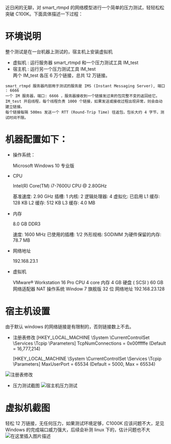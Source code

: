 近日闲的无聊，对 smart_rtmpd 的网络模型进行一个简单的压力测试，轻轻松松突破 C100K。下面具体描述一下过程：

# 环境说明

整个测试是在一台机器上测试的，宿主机上安装虚拟机   
* 虚拟机 : 运行服务器 smart_rtmpd 和一个压力测试工具 IM_test  
* 宿主机 : 运行另一个压力测试工具 IM_test  
两个 IM_test 各压 6 万个链接，总共 12 万链接。

```
smart_rtmpd 服务器内部用于测试的服务是 IMS (Instant Messaging Server), 端口 : 6666
一个 IM 服务器，端口: 6666 ，服务器接收到一个链接发过来的包完整不变的返回给它。
IM_test 开启线程，每个线程负责 1000 个链接，如果发送或接收过程出现异常，则会自动建立链接。
每个链接每隔 500ms 发送一个 RTT (Round-Trip Time) 往返包，包长大约 4 字节，测试时间不限。
```

# 机器配置如下：

* 操作系统：

    Microsoft Windows 10 专业版

* CPU

    Intel(R) Core(TM) i7-7600U CPU @ 2.80GHz

    基准速度:    2.90 GHz
    插槽:    1
    内核:    2
    逻辑处理器:    4
    虚拟化:    已启用
    L1 缓存:    128 KB
    L2 缓存:    512 KB
    L3 缓存:    4.0 MB

* 内存

    8.0 GB DDR3

    速度:    1600 MHz
    已使用的插槽:    1/2
    外形规格:    SODIMM
    为硬件保留的内存:    78.7 MB

* 网络地址

    192.168.23.1

* 虚拟机 

    VMware® Workstation 16 Pro
    CPU 4 core
    内存 4 GB
    硬盘 ( SCSI ) 60 GB
    网络适配器 NAT
    操作系统 Window 7 旗舰版 32 位
    网络地址 192.168.23.128

# 宿主机设置
由于默认 windows 的网络链接是有限制的，否则链接数上不去。
   
* 注册表修改
    [HKEY_LOCAL_MACHINE \System \CurrentControlSet \Services \Tcpip \Parameters]
    TcpNumConnections = 0x00fffffe (Default = 16,777,214)

	[HKEY_LOCAL_MACHINE \System \CurrentControlSet \Services \Tcpip \Parameters]
	MaxUserPort = 65534 (Default = 5000, Max = 65534)

![注册表修改](https://img-blog.csdnimg.cn/3bd2de32590741249c7084f72760a16f.png#pic_center)	
* 压力测试截图
![宿主机压力测试](https://img-blog.csdnimg.cn/19fe1f081cc9459da455fa6103f353a5.png#pic_center)

# 虚拟机截图
轻松 12 万链接，无任何压力，如果测试环境足够，C1000K 应该问题不大，足见 Windows 的完成端口威力强大，后续会补测 linux 下的，估计问题也不大
![在这里插入图片描述](https://img-blog.csdnimg.cn/f25a243032304a7094e7ea5b6e2878ac.png#pic_center)








